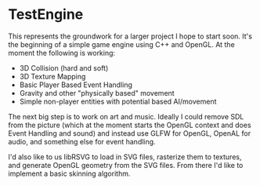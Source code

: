 TestEngine
==========

This represents the groundwork for a larger project I hope to start soon. It's the beginning of a simple game
engine using C++ and OpenGL. At the moment the following is working:

- 3D Collision (hard and soft)
- 3D Texture Mapping
- Basic Player Based Event Handling
- Gravity and other "physically based" movement
- Simple non-player entities with potential based AI/movement

The next big step is to work on art and music. Ideally I could remove SDL from the picture (which at the moment
starts the OpenGL context and does Event Handling and sound) and instead use GLFW for OpenGL, OpenAL for audio, and something else for event handling. 

I'd also like to us libRSVG to load in SVG files, rasterize them to textures, and generate OpenGL
geometry from the SVG files. From there I'd like to implement a basic skinning algorithm. 
